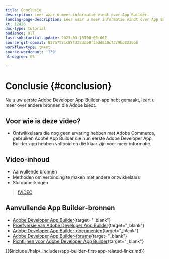 ```yaml
---
title: Conclusie
description: Leer waar u meer informatie vindt over App Builder.
landing-page-description: Leer waar u meer informatie vindt over App Builder.
kt: 12428
doc-type: tutorial
audience: all
last-substantial-update: 2023-03-13T00:00:00Z
source-git-commit: 037a7571c87f328dde0f39dd830c7379bd2230b6
workflow-type: tm+mt
source-wordcount: '139'
ht-degree: 0%

---
```



# Conclusie {#conclusion}

Nu u uw eerste Adobe Developer App Builder-app hebt gemaakt, leert u meer over andere bronnen die Adobe biedt.

## Voor wie is deze video?

* Ontwikkelaars die nog geen ervaring hebben met Adobe Commerce, gebruiken Adobe App Builder die hun eerste Adobe Developer App Builder-app hebben voltooid en die klaar zijn voor meer informatie.

## Video-inhoud

* Aanvullende bronnen
* Methoden om verbinding te maken met andere ontwikkelaars
* Slotopmerkingen

>[!VIDEO](https://video.tv.adobe.com/v/3416741)

## Aanvullende App Builder-bronnen

* [Adobe Developer App Builder](https://developer.adobe.com/app-builder/){target="_blank"}
* [Proefversie van Adobe Developer App Builder](https://developer.adobe.com/app-builder/trial/){target="_blank"}
* [Adobe Developer App Builder-documenten](https://developer.adobe.com/app-builder/docs/overview/){target="_blank"}
* [Adobe Developer App Builder-forums](https://experienceleaguecommunities.adobe.com/t5/project-firefly/ct-p/project-firefly){target="_blank"}
* [Richtlijnen voor Adobe Developer App Builder](https://developer.adobe.com/app-builder/docs/guides/contribution_guides/){target="_blank"}

{{$include /help/_includes/app-builder-first-app-related-links.md}}
